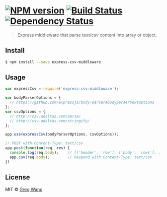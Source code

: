 #  [![NPM version][npm-image]][npm-url] [![Build Status][travis-image]][travis-url] [![Dependency Status][daviddm-image]][daviddm-url]

> Express middleware that parse text/csv content into array or object.


## Install

```sh
$ npm install --save express-csv-middleware
```


## Usage

```js
var expressCsv = require('express-csv-middleware');

var bodyParserOptions = {
  // https://github.com/expressjs/body-parser#bodyparsertextoptions
};
var csvOptions = {
  // http://csv.adaltas.com/parse/
  // http://csv.adaltas.com/stringify/
};

app.use(expressCsv(bodyParserOptions, csvOptions));

// POST with Content-Type: text/csv
app.post(function(req, res) {
  console.log(req.body);    // [['header', 'row'], ['body', 'rows'], ...]
  app.csv(req.body);        // Respond with Content-Type: text/csv
})

```


## License

MIT © [Greg Wang](gregwym.info)


[npm-image]: https://badge.fury.io/js/express-csv-middleware.svg
[npm-url]: https://npmjs.org/package/express-csv-middleware
[travis-image]: https://travis-ci.org/gregwym/express-csv-middleware.svg?branch=master
[travis-url]: https://travis-ci.org/gregwym/express-csv-middleware
[daviddm-image]: https://david-dm.org/gregwym/express-csv-middleware.svg?theme=shields.io
[daviddm-url]: https://david-dm.org/gregwym/express-csv-middleware

